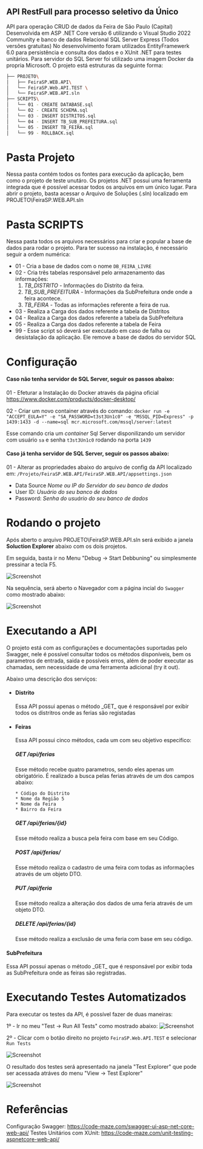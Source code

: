 ## API RestFull para processo seletivo da Único
API para operação CRUD de dados da Feira de São Paulo (Capital) 
Desenvolvida em ASP .NET Core versão 6 utilizando o Visual Studio 2022 Community e banco de dados Relacional SQL Server Express (Todos versões gratuitas)
No desenvolvimento foram utilizados EntityFramewerk 6.0 para persistência e consulta dos dados e o XUnit .NET para testes unitários.
Para servidor do SQL Server foi utilizado uma imagem Docker da propria Microsoft.
O projeto está estruturas da seguinte forma:
```bash
├── PROJETO\
│   ├── FeiraSP.WEB.API\ 
│   └── FeiraSP.Web.API.TEST \
│   └── FeiraSP.WEB.API.sln
├── SCRIPTS\
│   └── 01 - CREATE DATABASE.sql
│   └── 02 - CREATE SCHEMA.sql
│   └── 03 - INSERT DISTRITOS.sql
│   └── 04 - INSERT TB_SUB_PREFEITURA.sql
│   └── 05 - INSERT TB_FEIRA.sql
│   └── 99 - ROLLBACK.sql
```

# Pasta Projeto
Nessa pasta contém todos os fontes para execução da aplicação, bem como o projeto de teste unutáro. 
Os projetos .NET possui uma ferramenta integrada que é possível acessar todos os arquivos em um único lugar. 
Para abrir o projeto, basta acessar o Arquivo de Soluções (.sln) localizado em PROJETO\FeiraSP.WEB.API.sln

# Pasta SCRIPTS
Nessa pasta todos os arquivos necessários para criar e popular a base de dados para rodar o projeto. Para ter sucesso na instalação, é necessário seguir a ordem numérica:
* 01 - Cria a base de dados com o nome `DB_FEIRA_LIVRE`
* 02 - Cria três tabelas responsável pelo armazenamento das informações: 
  1. _TB_DISTRITO_ - Informações do Distrito da feira.
  2. _TB_SUB_PREFEITURA_ - Informações da SubPrefeitura onde onde a feira acontece.
  3. _TB_FEIRA_ - Todas as informações referente a feira de rua.
* 03 - Realiza a Carga dos dados referente a tabela de Distritos
* 04 - Realiza a Carga dos dados referente a tabela da SubPrefeitura
* 05 - Realiza a Carga dos dados referente a tabela de Feira
* 99 - Esse script só deverá ser executado em caso de falha ou desistalação da aplicação. Ele remove a base de dados do servidor SQL



# Configuração

<h4>Caso não tenha servidor de SQL Server, seguir os passos abaixo:</h4>

01 - Efeturar a Instalação do Docker através da página oficial  https://www.docker.com/products/docker-desktop/

02 - Criar um novo container através do comando: `docker run -e "ACCEPT_EULA=Y" -e "SA_PASSWORD=t3st3Un1c0" -e "MSSQL_PID=Express" -p 1439:1433 -d --name=sql mcr.microsoft.com/mssql/server:latest`

Esse comando cria um _container_ Sql Server disponilizando um servidor com usuário `sa` e senha `t3st3Un1c0` rodando na porta `1439`

<h4>Caso já tenha servidor de SQL Server, seguir os passos abaixo:</h4>

01 - Alterar as propriedades abaixo do arquivo de config da API localizado em: `/Projeto/FeiraSP.WEB.API/FeiraSP.WEB.API/appsettings.json`
*   Data Source _Nome ou IP do Servidor do seu banco de dados_
*   User ID: _Usuário do seu banco de dados_
*   Password: _Senha do usuário do seu banco de dados_

# Rodando o projeto

Após aberto o arquivo PROJETO\FeiraSP.WEB.API.sln será exibido a janela <b>Soluction Explorer</b> abaixo  com os dois projetos.

Em seguida, basta ir no Menu "Debug -> Start Debbuning" ou simplesmente pressinar a tecla F5.

![Screenshot](img_SoluctionExplorer.png)


Na sequência, será aberto o Navegador com a página incial do `Swagger` como mostrado abaixo:

![Screenshot](img_SwaggerInicial.png)

# Executando a API


O projeto está com as configurações e documentações suportadas pelo Swagger, nele é possível consultar todos os métodos disponíveis, bem os parametros de entrada, saida e possíveis erros, além de poder executar as chamadas, sem necessidade de uma ferramenta adicional (try it out).

Abaixo uma descrição dos serviços:

*   <h4>Distrito</h4>
    Essa API possui apenas o método _GET_ que é responsável por exibir todos os distritros onde as ferias são registadas
*   <h4>Feiras</h4>
    Essa API possui cinco métodos, cada um com seu objetivo especifico:

    <h5>GET  /api/ferias</h5> 
    Esse método recebe quatro parametros, sendo eles apenas um obrigatório. É realizado a busca pelas ferias através de um dos campos abaixo:
    
        * Código do Distrito
        * Nome da Região 5
        * Nome da Feira
        * Bairro da Feira
    <h5>GET /api/ferias/{id}</h5> 
    Esse método realiza a busca pela feira com base em seu Código.

    <h5>POST /api/ferias/</h5>
    Esse método realiza o cadastro de uma feira com todas as informações através de um objeto DTO.

    <h5>PUT /api/feria</h5>
    Esse método realiza a alteração dos dados de uma feria através de um objeto DTO.

    <h5>DELETE /api/ferias/{id}</h5>
    Esse método realiza a exclusão de uma feria com base em seu código.


   <h4>SubPrefeitura</h4>
      Essa API possui apenas o método _GET_ que é responsável por exibir toda as SubPrefeitura onde as feiras são registradas.


# Executando Testes Automatizados

Para executar os testes da API, é possível fazer de duas maneiras:

1º - Ir no meu "Test -> Run All Tests" como mostrado abaixo:
![Screenshot](img_ExecucaoTestes.png)

2º - Clicar com o botão direito no projeto `FeiraSP.Web.API.TEST` e selecionar `Run Tests` 

![Screenshot](img_ExecucaoTestesSoluctionExplorer.png)

O resultado dos testes será apresentado na janela "Test Explorer" que pode ser acessada atráves do menu "View -> Test Explorer"

![Screenshot](img_TestExplorer.png)


# Referências

Configuração Swagger: https://code-maze.com/swagger-ui-asp-net-core-web-api/
Testes Unitários com XUnit: https://code-maze.com/unit-testing-aspnetcore-web-api/






